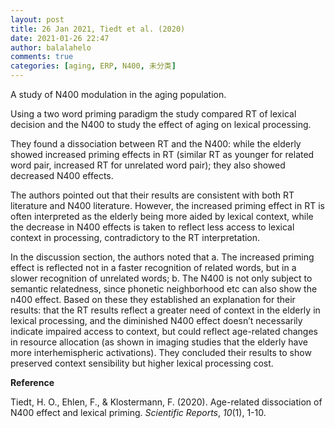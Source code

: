 ```yaml
---
layout: post
title: 26 Jan 2021, Tiedt et al. (2020)
date: 2021-01-26 22:47
author: balalahelo
comments: true
categories: [aging, ERP, N400, 未分类]
---
```

<!-- wp:paragraph -->
<p>A study of N400 modulation in the aging population.</p>
<!-- /wp:paragraph -->

<!-- wp:paragraph -->
<p>Using a two word priming paradigm the study compared RT of lexical decision and the N400 to study the effect of aging on lexical processing.</p>
<!-- /wp:paragraph -->

<!-- wp:paragraph -->
<p>They found a dissociation between RT and the N400: while the elderly showed increased priming effects in RT (similar RT as younger for related word pair, increased RT for unrelated word pair); they also showed decreased N400 effects.</p>
<!-- /wp:paragraph -->

<!-- wp:paragraph -->
<p>The authors pointed out that their results are consistent with both RT literature and N400 literature. However, the increased priming effect in RT is often interpreted as the elderly being more aided by lexical context, while the decrease in N400 effects is taken to reflect less access to lexical context in processing, contradictory to the RT interpretation. </p>
<!-- /wp:paragraph -->

<!-- wp:paragraph -->
<p>In the discussion section, the authors noted that a. The increased priming effect is reflected not in a faster recognition of related words, but in a slower recognition of unrelated words; b. The N400 is not only subject to semantic relatedness, since phonetic neighborhood etc can also show the n400 effect. Based on these they established an explanation for their results: that the RT results reflect a greater need of context in the elderly in lexical processing, and the diminished N400 effect doesn’t necessarily indicate impaired access to context, but could reflect age-related changes in resource allocation (as shown in imaging studies that the elderly have more interhemispheric activations). They concluded their results to show preserved context sensibility but higher lexical processing cost.</p>
<!-- /wp:paragraph -->

<!-- wp:paragraph -->
<p><strong>Reference </strong></p>
<!-- /wp:paragraph -->

<!-- wp:paragraph -->
<p>Tiedt, H. O., Ehlen, F., &amp; Klostermann, F. (2020). Age-related dissociation of N400 effect and lexical priming. <em>Scientific Reports</em>, <em>10</em>(1), 1-10.</p>
<!-- /wp:paragraph -->
